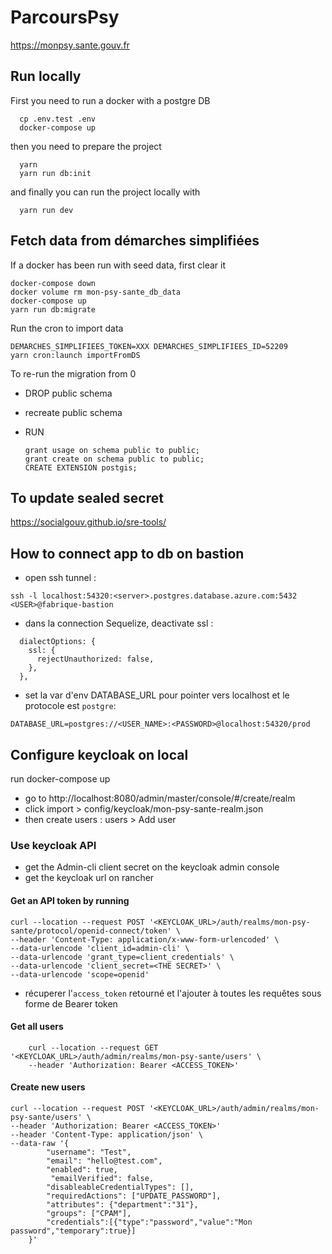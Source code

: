 # ParcoursPsy

https://monpsy.sante.gouv.fr

## Run locally

First you need to run a docker with a postgre DB

```
  cp .env.test .env
  docker-compose up
```

then you need to prepare the project

```
  yarn
  yarn run db:init
```

and finally you can run the project locally with

```
  yarn run dev
```

## Fetch data from démarches simplifiées

If a docker has been run with seed data, first clear it

```
docker-compose down
docker volume rm mon-psy-sante_db_data
docker-compose up
yarn run db:migrate

```

Run the cron to import data

```
DEMARCHES_SIMPLIFIEES_TOKEN=XXX DEMARCHES_SIMPLIFIEES_ID=52209
yarn cron:launch importFromDS
```

To re-run the migration from 0

- DROP public schema
- recreate public schema
- RUN

      grant usage on schema public to public;
      grant create on schema public to public;
      CREATE EXTENSION postgis;

## To update sealed secret

https://socialgouv.github.io/sre-tools/

## How to connect app to db on bastion

- open ssh tunnel :

```
ssh -l localhost:54320:<server>.postgres.database.azure.com:5432 <USER>@fabrique-bastion
```

- dans la connection Sequelize, deactivate ssl :

```
  dialectOptions: {
    ssl: {
      rejectUnauthorized: false,
    },
  },
```

- set la var d'env DATABASE_URL pour pointer vers localhost et le protocole est `postgre`:

```
DATABASE_URL=postgres://<USER_NAME>:<PASSWORD>@localhost:54320/prod
```

## Configure keycloak on local

run
docker-compose up

- go to http://localhost:8080/admin/master/console/#/create/realm
- click import > config/keycloak/mon-psy-sante-realm.json
- then create users : users > Add user

### Use keycloak API

- get the Admin-cli client secret on the keycloak admin console
- get the keycloak url on rancher

#### Get an API token by running

```
curl --location --request POST '<KEYCLOAK_URL>/auth/realms/mon-psy-sante/protocol/openid-connect/token' \
--header 'Content-Type: application/x-www-form-urlencoded' \
--data-urlencode 'client_id=admin-cli' \
--data-urlencode 'grant_type=client_credentials' \
--data-urlencode 'client_secret=<THE SECRET>' \
--data-urlencode 'scope=openid'
```

- récuperer l'`access_token` retourné et l'ajouter à toutes les requêtes sous forme de Bearer token

#### Get all users

```
    curl --location --request GET '<KEYCLOAK_URL>/auth/admin/realms/mon-psy-sante/users' \
    --header 'Authorization: Bearer <ACCESS_TOKEN>'
```

#### Create new users

```
curl --location --request POST '<KEYCLOAK_URL>/auth/admin/realms/mon-psy-sante/users' \
--header 'Authorization: Bearer <ACCESS_TOKEN>'
--header 'Content-Type: application/json' \
--data-raw '{
        "username": "Test",
        "email": "hello@test.com",
        "enabled": true,
         "emailVerified": false,
        "disableableCredentialTypes": [],
        "requiredActions": ["UPDATE_PASSWORD"],
        "attributes": {"department":"31"},
        "groups": ["CPAM"],
        "credentials":[{"type":"password","value":"Mon password","temporary":true}]
    }'
```
